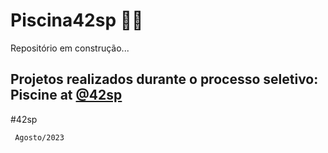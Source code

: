 # Piscina42sp  	:swimming_woman:
Repositório em construção...

## Projetos realizados durante o processo seletivo: Piscine at [@42sp](https://github.com/42sp)
<cote>#42sp</cote>

<code> Agosto/2023 </code>
